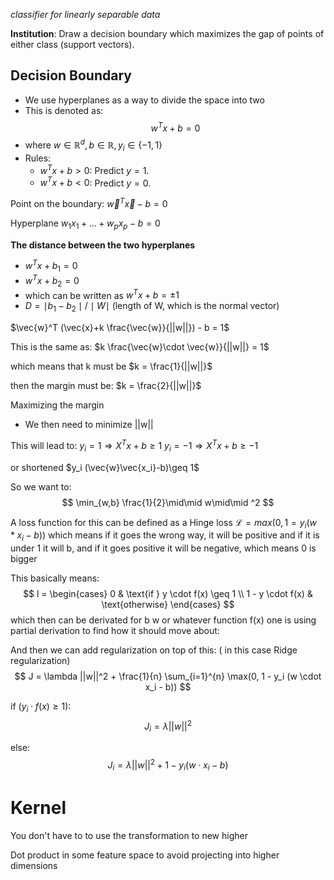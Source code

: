 *classifier for linearly separable data*

**Institution**: Draw a decision boundary which maximizes the gap of points of either class (support vectors).

## Decision Boundary
- We use hyperplanes as a way to divide the space into two
- This is denoted as:
$$
w^Tx+b=0
$$
- where $w\in \mathbb{R}^d, b \in \mathbb{R}, y_i \in \{-1, 1\}$
- Rules:
	- $w^Tx + b > 0$: Predict $y = 1$.
	- $w^Tx + b < 0$: Predict $y = 0$.
	
Point on the boundary:
$\vec{w}^T \vec{x} - b = 0$ 

Hyperplane
$w_1x_1 + \ldots + w_p x_p - b = 0$

**The distance between the two hyperplanes**
- $w^Tx+b_1=0$
- $w^Tx+b_2=0$
- which can be written as $w^Tx+b= \pm 1$ 
- $D = \mid b_1 - b_2 \mid / \mid W \mid$ (length of W, which is the normal vector)

$\vec{w}^T (\vec{x}+k \frac{\vec{w}}{||w||}) - b = 1$

This is the same as:
$k \frac{\vec{w}\cdot \vec{w}}{||w||} = 1$

which means that k must be
$k = \frac{1}{||w||}$

then the margin must be:
$k = \frac{2}{||w||}$

Maximizing the margin
- We then need to minimize ||w||

This will lead to:
$y_i = 1 \Rightarrow X^T x + b \geq 1$ 
$y_i = -1 \Rightarrow X^T x + b \geq -1$ 

or shortened
$y_i (\vec{w}\vec{x_i}-b)\geq 1$

So we want to:
$$
\min_{w,b} \frac{1}{2}\mid\mid w\mid\mid ^2
$$


A loss function for this can be defined as a Hinge loss
$\mathcal{L} = max(0, 1=y_i ( w*x_i - b))$ 
which means if it goes the wrong way, it will be positive
and if it is under 1 it will b, and if it goes positive it will be negative, which means 0 is bigger

This basically means:
$$
l = 
\begin{cases} 
0 & \text{if } y \cdot f(x) \geq 1 \\
1 - y \cdot f(x) & \text{otherwise} 
\end{cases}
$$
which then can be derivated for b w or whatever function f(x) one is using partial derivation to find how it should move about:

And then we can add regularization on top of this: ( in this case Ridge regularization)
$$
J = \lambda ||w||^2 + \frac{1}{n} \sum_{i=1}^{n} \max(0, 1 - y_i (w \cdot x_i - b))
$$

if $( y_i \cdot f(x) \geq 1 )$:
$$
J_i = \lambda ||w||^2
$$

else:
$$
J_i = \lambda ||w||^2 + 1 - y_i (w \cdot x_i - b)
$$


# Kernel 

You don't have to to use the transformation to new higher

Dot product in some feature space to avoid projecting into higher dimensions